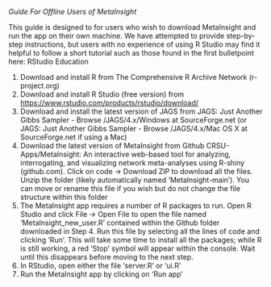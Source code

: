 *Guide For Offline Users of MetaInsight*  

This guide is designed to for users who wish to download MetaInsight and run the app on their own machine. We have attempted to provide step-by-step instructions, but users with no experience of using R Studio may find it helpful to follow a short tutorial such as those found in the first bulletpoint here: RStudio Education

1.	Download and install R from The Comprehensive R Archive Network (r-project.org)
2.	Download and install R Studio (free version) from https://www.rstudio.com/products/rstudio/download/
3.	Download and install the latest version of JAGS from JAGS: Just Another Gibbs Sampler - Browse /JAGS/4.x/Windows at SourceForge.net (or JAGS: Just Another Gibbs Sampler - Browse /JAGS/4.x/Mac OS X at SourceForge.net if using a Mac)
4.	Download the latest version of MetaInsight from Github CRSU-Apps/MetaInsight: An interactive web-based tool for analyzing, interrogating, and visualizing network meta-analyses using R-shiny (github.com). Click on code -> Download ZIP to download all the files. Unzip the folder (likely automatically named ‘Metalnsight-main’). You can move or rename this file if you wish but do not change the file structure within this folder
5.	The MetaInsight app requires a number of R packages to run. Open R Studio and click File -> Open File to open the file named ‘MetaInsight_new_user.R’  contained within the Github folder downloaded in Step 4. Run this file by selecting all the lines of code and clicking ‘Run’. This will take some time to install all the packages; while R is still working, a red ‘Stop’ symbol will appear within the console.  Wait until this disappears before moving to the next step.
6.	In RStudio, open either the file ‘server.R’ or ‘ui.R’
7.	Run the MetaInsight app by clicking on ‘Run app’

